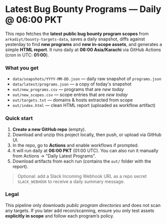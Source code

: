
# Latest Bug Bounty Programs — Daily @ 06:00 PKT

This repo fetches the **latest public bug bounty program scopes** from `arkadiyt/bounty-targets-data`, saves a daily snapshot, diffs against yesterday to find **new programs** and **new in-scope assets**, and generates a simple **HTML report**. It runs daily at **06:00 Asia/Karachi** via GitHub Actions (cron in UTC: **01:00**).

### What you get
- `data/snapshots/YYYY-MM-DD.json` — daily raw snapshot of `programs.json`
- `data/latest/programs.json` — a copy of today's snapshot
- `out/new_programs.csv` — programs that are *new today*
- `out/new_scopes.csv` — scope entries that are *new today*
- `out/targets.txt` — domains & hosts extracted from scope
- `out/index.html` — clean HTML report (uploaded as workflow artifact)

### Quick start
1. **Create a new GitHub repo** (empty).
2. Download and unzip this project locally, then push, or upload via GitHub UI.
3. In the repo, go to **Actions** and enable workflows if prompted.
4. It will run daily at **06:00 PKT** (01:00 UTC). You can also run it manually from Actions → "Daily Latest Programs".
5. Download artifacts from each run (contains the `out/` folder with the report).

> Optional: add a Slack Incoming Webhook URL as a repo secret `SLACK_WEBHOOK` to receive a daily summary message.

### Legal
This pipeline only downloads *public program directories* and does not scan any targets. If you later add recon/scanning, ensure you only test assets **explicitly in scope** and follow each program’s policy.
